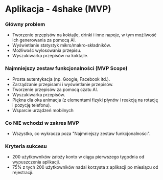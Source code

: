 # Aplikacja - 4shake (MVP)

### Główny problem
- Tworzenie przepisów na koktajle, drinki i inne napoje, w tym możliwość ich generowania za pomocą AI.
- Wyświetlanie statystyk mikro/makro-składników.
- Możliwość wylosowania przepisu.
- Wyszukiwarka przepisów na koktajle.

### Najmniejszy zestaw funkcjonalności (MVP Scope)
- Prosta autentykacja (np. Google, Facebook itd.).
- Zarządzanie przepisami i wyświetlanie przepisów.
- Tworzenie przepisów za pomocą czatu AI.
- Wyszukiwarka przepisów.
- Piękna dla oka animacja (z elementami fizyki płynów i reakcją na rotację i pozycję telefonu).
- Wsparcie urządzeń mobilnych

### Co NIE wchodzi w zakres MVP
- Wszystko, co wykracza poza "Najmniejszy zestaw funkcjonalności".

### Kryteria sukcesu
- 200 użytkowników założy konto w ciągu pierwszego tygodnia od wypuszczenia aplikacji.
- 75% z tych 200 użytkowników nadal korzysta z aplikacji po miesiącu od rejestracji.
